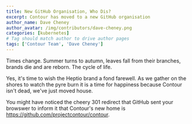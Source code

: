 ```yaml
---
title: New GitHub Organisation, Who Dis?
excerpt: Contour has moved to a new GitHub organisation
author_name: Dave Cheney
author_avatar: /img/contributors/dave-cheney.png
categories: [kubernetes]
# Tag should match author to drive author pages
tags: ['Contour Team', 'Dave Cheney']
---
```


Times change. Summer turns to autumn, leaves fall from their branches, brands die and are reborn. The cycle of life.

Yes, it's time to wish the Heptio brand a fond farewell. As we gather on the shores to watch the pyre burn it is a time for happiness because Contour isn't dead, we've just moved house.

You might have noticed the cheery 301 redirect that GitHub sent your browswer to inform it that Contour's new home is https://github.com/projectcontour/contour.
